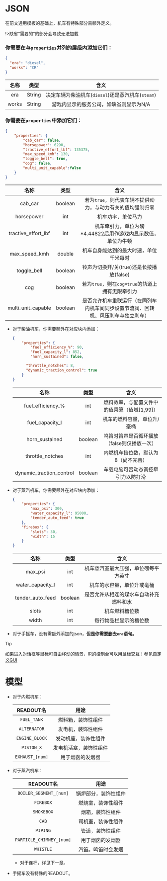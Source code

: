 # JSON
在前文通用模板的基础上，机车有特殊部分需额外定义。

!>缺省“需要的”的部分会导致无法加载

### 你需要在与`properties`并列的层级内添加它们：



```json
{
  "era": "diesel",
  "works": "CR"
}
```

|  名称   |   类型   |                	含义                 |
|:-----:|:------:|:----------------------------------:|
|  era  | String | 决定车辆为柴油机车(`diesel`)还是蒸汽机车(`steam`) |
| works | String |       游戏内显示的服务公司，如缺省则显示为N/A        |



### 你需要在`properties`中添加它们：
```json
{
    "properties": {
        "cab_car": false,
	    "horsepower": 6290,
	    "tractive_effort_lbf": 135375,
		"max_speed_kmh": 130,
        "toggle_bell": true,
        "cog": false,
        "multi_unit_capable":false
    }
}
```

|         名称          |   类型    |                    	含义                    |
|:-------------------:|:-------:|:-----------------------------------------:|
|       cab_car       | boolean |     若为`true`，则代表车辆不提供动力，与动力有关的值均强制归零      |
|     horsepower      |   int   |                 机车功率，单位马力                 |
| tractive_effort_lbf |   int   |  机车牵引力，单位为磅</br>*4.44822后用作游戏内显示数值，单位为牛顿  |
|    max_speed_kmh    | double  |            机车自身能达到的最大时速，单位千米每时            |
|     toggle_bell     | boolean |        铃声为切换开/关(true)还是长按播放(false)        |
|         cog         | boolean |     若为`true`，则在`cog=true`的轨道上拥有无限牵引力      |
| multi_unit_capable  | boolean | 是否允许机车重联运行（在同列车内机车间同步设置节流阀、回转机、风压刹车与独立刹车） |
  * 对于柴油机车，你需要额外在对应块内添加：
    
      ```json
      {
          "properties": {
              "fuel_efficiency_%": 90,
              "fuel_capacity_l": 852,
              "horn_sustained": false,
    
            "throttle_notches": 8,
            "dynamic_traction_control": true
          }
      }
      ```
    
      |            名称            |   类型    |            	含义             |
      |:------------------------:|:-------:|:--------------------------:|
      |    fuel_efficiency_%     |   int   | 燃料效率，与配置文件中的值乘算（值域[1,99]）  |
      |     fuel_capacity_l      |   int   |       机车的燃料容量，单位升/毫桶       |
      |      horn_sustained      | boolean |  鸣笛时笛声是否循环播放（false则仅播放一次）  |
    |     throttle_notches     |   int   |     内燃机车挡位数，默认为8（尚不完善）     |
    | dynamic_traction_control | boolean |     车载电脑可否动态调控牵引力以防打滑      |

* 对于蒸汽机车，你需要额外在对应块内添加：

    ```json
    {
        "properties": {
	    	"max_psi": 300,
	    	"water_capacity_l": 95000, 
            "tender_auto_feed": true
        },
        "firebox": {
		    "slots": 30,
		    "width": 15
        } 
    }
    ```

  |         名称         |   类型    |         	含义         |
  |:------------------:|:-------:|:-------------------:|
  |      max_psi       |   int   | 机车蒸汽室最大压强，单位磅每平方英寸  |
  |  water_capacity_l  |   int   |    机车的水容量，单位升或毫桶    |
  |  tender_auto_feed  | boolean | 是否允许从相连的煤水车自动补充燃料和水 |
  |       slots        |   int   |       机车燃料槽位数       |
  |       width        |   int   |     每行物品栏显示的槽位数     |
* 对于手摇车，没有需额外添加的json，**但是你需要删去`era`语句。** 

>[!TIP]
> 如果进入对话框等鼠标可自由移动的情景，IR的控制台可以用鼠标交互！参见[自定义GUI](Main/Markdowns/CustomGUI.md)

# 模型

* 对于内燃机车：

    |    READOUT名     |     用途      |
    |:---------------:|:-----------:|
    |   `FUEL_TANK`   |  燃料箱，装饰性组件  |
    |  `ALTERNATOR`   |  发电机，装饰性组件  |
    | `ENGINE_BLOCK`  | 发动机座，装饰性组件  |
    |   `PISTON_X`    | 发电机活塞，装饰性组件 |
    | `EXHAUST_[num]` |  用于烟囱的发烟器   |

* 对于蒸汽机车：

    |         READOUT名         |     用途     |
    |:------------------------:|:----------:|
    |  `BOILER_SEGMENT_[num]`  | 锅炉部分，装饰性组件 |
    |        `FIREBOX`         | 燃烧室，装饰性组件  |
    |        `SMOKEBOX`        |  烟箱，装饰性组件  |
    |          `CAB`           | 司机室，装饰性组件  |
    |         `PIPING`         |  管道，装饰性组件  |
    | `PARTICLE_CHIMNEY_[num]` |  用于烟囱的发烟器  |
  |        `WHISTLE`         | 汽笛。鸣笛时会发烟  |

  * 对于连杆，详见下一章。

* 手摇车没有特殊的READOUT。